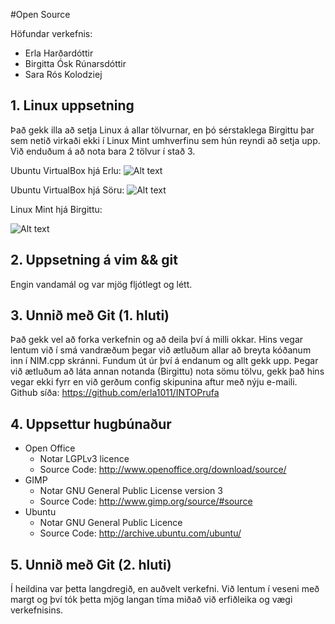 #Open Source

Höfundar verkefnis:
* Erla Harðardóttir
* Birgitta Ósk Rúnarsdóttir
* Sara Rós Kolodziej

## 1. Linux uppsetning

Það gekk illa að setja Linux á allar tölvurnar, en þó sérstaklega Birgittu þar sem netið
virkaði ekki í Linux Mint umhverfinu sem hún reyndi að setja upp.  Við enduðum á að nota 
bara 2 tölvur í stað 3.  

Ubuntu VirtualBox hjá Erlu:
![Alt text](https://fbcdn-sphotos-e-a.akamaihd.net/hphotos-ak-frc3/1377019_10151803494283876_178533015_n.jpg)

Ubuntu VirtualBox hjá Söru:
![Alt text](https://fbcdn-sphotos-a-a.akamaihd.net/hphotos-ak-frc3/1383204_10151803499803876_1334967456_n.jpg)

Linux Mint hjá Birgittu:

![Alt text](https://fbcdn-sphotos-g-a.akamaihd.net/hphotos-ak-frc3/p206x206/1235478_10151803498243876_1051556867_n.jpg)

## 2. Uppsetning á vim && git

Engin vandamál og var mjög fljótlegt og létt.


## 3. Unnið með Git (1. hluti)

Það gekk vel að forka verkefnin og að deila því á milli okkar.  Hins vegar lentum við í smá vandræðum
þegar við ætluðum allar að breyta kóðanum inn í NIM.cpp skránni.  Fundum út úr því á endanum og allt gekk upp.
Þegar við ætluðum að láta annan notanda (Birgittu) nota sömu tölvu, gekk það hins vegar ekki fyrr en við gerðum
config skipunina aftur með nýju e-maili.  
Github síða: https://github.com/erla1011/INTOPrufa

## 4. Uppsettur hugbúnaður

* Open Office 
  - Notar LGPLv3 licence 
  - Source Code: http://www.openoffice.org/download/source/ 
* GIMP 
  - Notar GNU General Public License version 3
  - Source Code: http://www.gimp.org/source/#source 
* Ubuntu 
  - Notar GNU General Public Licence
  - Source Code: http://archive.ubuntu.com/ubuntu/

## 5. Unnið með Git (2. hluti)

Í heildina var þetta langdregið, en auðvelt verkefni.  Við lentum í veseni með margt og 
því tók þetta mjög langan tíma miðað við erfiðleika og vægi verkefnisins.
